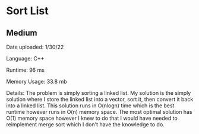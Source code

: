 
# Sort List

## Medium

Date uploaded: 1/30/22

Language: C++

Runtime: 96 ms

Memory Usage: 33.8 mb

Details: The problem is simply sorting a linked list. My solution is the simply solution where I store the linked list into a vector, sort it, then convert it back into a linked list. This solution runs in O(nlogn) time which is the best runtime however runs in O(n) memory space. The most optimal solution has O(1) memory space however I knew to do that I would have needed to reimplement merge sort which I don't have the knowledge to do.
